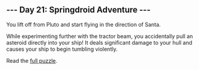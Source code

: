 ## --- Day 21: Springdroid Adventure ---
You lift off from Pluto and start flying in the direction of Santa.

While experimenting further with the tractor beam, you accidentally pull an asteroid directly into your ship!  It deals significant damage to your hull and causes your ship to begin tumbling violently.

Read the [full puzzle](https://adventofcode.com/2019/day/21).